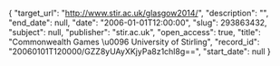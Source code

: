 {
  "target_url": "http://www.stir.ac.uk/glasgow2014/", 
  "description": "", 
  "end_date": null, 
  "date": "2006-01-01T12:00:00", 
  "slug": 293863432, 
  "subject": null, 
  "publisher": "stir.ac.uk", 
  "open_access": true, 
  "title": "Commonwealth Games \u0096 University of Stirling", 
  "record_id": "20060101T120000/GZZ8yUAyXKjyPa8z1chl8g==", 
  "start_date": null
}

